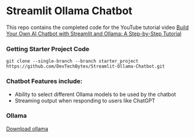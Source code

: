 # Streamlit Ollama Chatbot

This repo contains the completed code for the YouTube tutorial video <a href="#" target="_blank">Build Your Own AI Chatbot with Streamlit and Ollama: A Step-by-Step Tutorial</a>

### Getting Starter Project Code

```
git clone --single-branch --branch starter_project https://github.com/DevTechBytes/Streamlit-Ollama-Chatbot.git

```

### Chatbot Features include:
- Ability to select different Ollama models to be used by the chatbot
- Streaming output when responding to users like ChatGPT

### Ollama 
<a href="https://ollama.com/download">Download ollama</a>